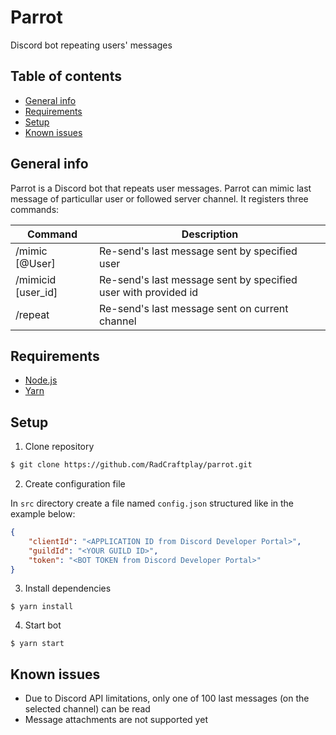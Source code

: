 # Parrot
Discord bot repeating users' messages

## Table of contents
- [General info](#general-info)
- [Requirements](#requirements)
- [Setup](#requirements)
- [Known issues](#known-issues)

## General info

Parrot is a Discord bot that repeats user messages. Parrot can mimic last message of particullar user or followed server channel. It registers three commands:

| Command            | Description
|--------------------|----------------------------------------------------------------|
| /mimic [@User]     | Re-send's last message sent by specified user                  |
| /mimicid [user_id] | Re-send's last message sent by specified user with provided id |
| /repeat            | Re-send's last message sent on current channel                 |

## Requirements

- [Node.js](https://nodejs.org/)
- [Yarn](https://yarnpkg.com/getting-started/install)

## Setup

1. Clone repository
```bash
$ git clone https://github.com/RadCraftplay/parrot.git
```

2. Create configuration file

In ```src``` directory create a file named ```config.json``` structured like in the example below:
```json
{
	"clientId": "<APPLICATION ID from Discord Developer Portal>",
	"guildId": "<YOUR GUILD ID>",
	"token": "<BOT TOKEN from Discord Developer Portal>"
}
```

3. Install dependencies
```
$ yarn install
```

4. Start bot
```
$ yarn start
```

## Known issues

- Due to Discord API limitations, only one of 100 last messages (on the selected channel) can be read
- Message attachments are not supported yet
